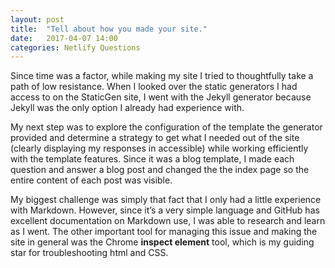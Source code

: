 ```yaml
---
layout: post
title:  "Tell about how you made your site."
date:   2017-04-07 14:00
categories: Netlify Questions
---
```

Since time was a factor, while making my site I tried to thoughtfully take a path of low resistance. When I looked over the static generators I had access to on the StaticGen site, I went with the Jekyll generator because Jekyll was the only option I already had experience with.  

My next step was to explore the configuration of the template the generator provided and determine a strategy to get what I needed out of the site (clearly displaying my responses in accessible) while working efficiently with the template features. Since it was a blog template, I made each question and answer a blog post and changed the the index page so the entire content of each post was visible.

My biggest challenge was simply that fact that I only had a little experience with Markdown. However, since it’s a very simple language and GitHub has excellent documentation on Markdown use, I was able to research and learn as I went. The other important tool for managing this issue and making the site in general was the Chrome **inspect element** tool, which is my guiding star for troubleshooting html and CSS. 
